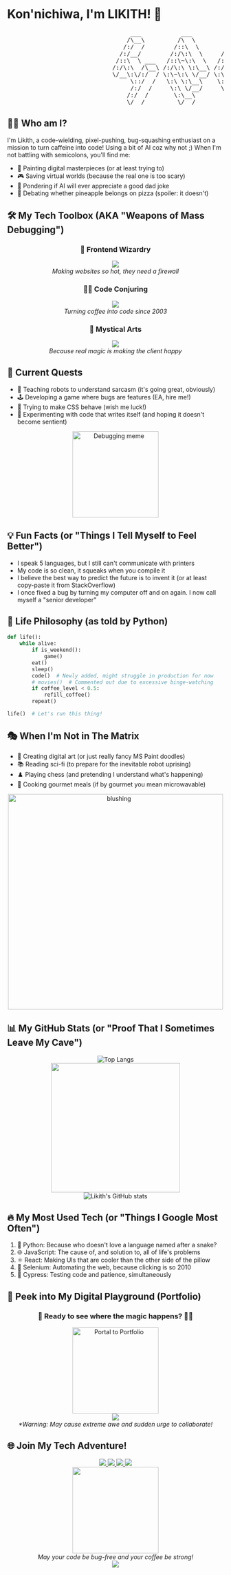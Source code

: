 # Kon'nichiwa, I'm LIKITH! 🚀

<pre>
                                  ___           ___           ___       ___       ___     
                                 /\__\         /\  \         /\__\     /\__\     /\  \    
                                /:/  /        /::\  \       /:/  /    /:/  /    /::\  \   
                               /:/__/        /:/\:\  \     /:/  /    /:/  /    /:/\:\  \  
                              /::\  \ ___   /::\~\:\  \   /:/  /    /:/  /    /:/  \:\  \ 
                             /:/\:\  /\__\ /:/\:\ \:\__\ /:/__/    /:/__/    /:/__/ \:\__\
                             \/__\:\/:/  / \:\~\:\ \/__/ \:\  \    \:\  \    \:\  \ /:/  /
                                  \::/  /   \:\ \:\__\    \:\  \    \:\  \    \:\  /:/  / 
                                  /:/  /     \:\ \/__/     \:\  \    \:\  \    \:\/:/  /  
                                 /:/  /       \:\__\        \:\__\    \:\__\    \::/  /   
                                 \/__/         \/__/         \/__/     \/__/     \/__/    
</pre>



## 👨‍💻 Who am I?

I'm Likith, a code-wielding, pixel-pushing, bug-squashing enthusiast on a mission to turn caffeine into code! Using a bit of AI coz why not ;) When I'm not battling with semicolons, you'll find me:

- 🎨 Painting digital masterpieces (or at least trying to)
- 🎮 Saving virtual worlds (because the real one is too scary)
- 🧠 Pondering if AI will ever appreciate a good dad joke
- 🍕 Debating whether pineapple belongs on pizza (spoiler: it doesn't)

## 🛠️ My Tech Toolbox (AKA "Weapons of Mass Debugging")

<div align="center">

### 🐥 Frontend Wizardry
<img src="https://skillicons.dev/icons?i=html,css,js,react" />
<br>
<i>Making websites so hot, they need a firewall</i>

### 🧙‍♂️ Code Conjuring
<img src="https://skillicons.dev/icons?i=c,js,python" />
<br>
<i>Turning coffee into code since 2003</i>

### 🔮 Mystical Arts
<img src="https://skillicons.dev/icons?i=blender,unreal,figma,selenium,cypress" />
<br>
<i>Because real magic is making the client happy</i>

</div>

## 🚀 Current Quests

- 🤖 Teaching robots to understand sarcasm (it's going great, obviously)
- 🕹️ Developing a game where bugs are features (EA, hire me!)
- 🌈 Trying to make CSS behave (wish me luck!)
- 🧪 Experimenting with code that writes itself (and hoping it doesn't become sentient)


<div align="center">
  <img src="https://media1.giphy.com/media/v1.Y2lkPTc5MGI3NjExa2psZ3lnaDA1cXk0b2J4aWhiamt4c2NtZXZwY3BkdWR0ZWRqMWkyYiZlcD12MV9pbnRlcm5hbF9naWZfYnlfaWQmY3Q9Zw/0lGd2OXXHe4tFhb7Wh/giphy.webp" width="200" alt="Debugging meme" />
</div>


## 💡 Fun Facts (or "Things I Tell Myself to Feel Better")

- I speak 5 languages, but I still can't communicate with printers
- My code is so clean, it squeaks when you compile it
- I believe the best way to predict the future is to invent it (or at least copy-paste it from StackOverflow)
- I once fixed a bug by turning my computer off and on again. I now call myself a "senior developer"

## 🌟 Life Philosophy (as told by Python)

```python
def life():
    while alive:
        if is_weekend():
            game()
        eat()
        sleep()
        code()  # Newly added, might struggle in production for now
        # movies()  # Commented out due to excessive binge-watching
        if coffee_level < 0.5:
            refill_coffee()
        repeat()

life()  # Let's run this thing!
```

## 🎭 When I'm Not in The Matrix

- 🎨 Creating digital art (or just really fancy MS Paint doodles)
- 📚 Reading sci-fi (to prepare for the inevitable robot uprising)
- ♟️ Playing chess (and pretending I understand what's happening)
- 🍳 Cooking gourmet meals (if by gourmet you mean microwavable)

<div align="center">
  <img src="https://media3.giphy.com/media/v1.Y2lkPTc5MGI3NjExeXBreWFkdjA0cDR3bnRwYTJlNW00MjhvNTRlNGNnOWQzNXcxanJ5ciZlcD12MV9pbnRlcm5hbF9naWZfYnlfaWQmY3Q9Zw/xUNd9UuxgIHq5yWDvO/giphy.webp" width="500" alt="blushing" />
</div>

## 📊 My GitHub Stats (or "Proof That I Sometimes Leave My Cave")

<div align="center">
  <img src="https://github-readme-stats.vercel.app/api/top-langs/?username=likith18&layout=compact&theme=radical" alt="Top Langs" /></br>
  <div align="center">
  <img src="https://media.giphy.com/media/13HgwGsXF0aiGY/giphy.gif" width="300" />
</div>
  <img src="https://github-readme-stats.vercel.app/api?username=likith18&show_icons=true&theme=radical" alt="Likith's GitHub stats" />
  
</div>

## 🔥 My Most Used Tech (or "Things I Google Most Often")

1. 🐍 Python: Because who doesn't love a language named after a snake?
2. 🌐 JavaScript: The cause of, and solution to, all of life's problems
3. ⚛️ React: Making UIs that are cooler than the other side of the pillow
4. 🤖 Selenium: Automating the web, because clicking is so 2010
5. 🧪 Cypress: Testing code and patience, simultaneously

## 🎨 Peek into My Digital Playground (Portfolio)

<div align="center">
  <h3>🚀 Ready to see where the magic happens? 🎩✨</h3>
  <a href="https://likith18.github.io/xOtic/" target="_blank">
    <img src="https://media.giphy.com/media/3o7TKUM3IgJBX2as9O/giphy.gif" width="200" alt="Portal to Portfolio" />
  </a>
  <br>
  <a href="https://likith18.github.io/xOtic/" target="_blank">
    <img src="https://img.shields.io/badge/🌟_Explore_My_xOtic_Portfolio_🌟-Click_to_Enter_the_Matrix-ff69b4?style=for-the-badge&logo=github&logoColor=white" />
  </a>
</div>

<div align="center">
  <i>*Warning: May cause extreme awe and sudden urge to collaborate!</i>
</div>

## 🌐 Join My Tech Adventure!

<div align="center">
  <a href="https://github.com/likith18">
    <img src="https://img.shields.io/badge/GitHub-Follow%20the%20white%20rabbit-181717?style=for-the-badge&logo=github" />
  </a>
  <a href="https://www.linkedin.com/in/likith-amarendra/">
    <img src="https://img.shields.io/badge/LinkedIn-Let's%20connect%20in%20the%20real%20world-0077B5?style=for-the-badge&logo=linkedin" />
  </a>
  <a href="mailto:liki18082003th@gmail.com">
    <img src="https://img.shields.io/badge/Email-Send%20a%20digital%20pigeon-D14836?style=for-the-badge&logo=gmail" />
  </a>
  <a href="https://www.instagram.com/likith_amarendra/">
    <img src="https://img.shields.io/badge/Instagram-Follow%20my%20pixel%20perfect%20life-E4405F?style=for-the-badge&logo=instagram" />
  </a>
</div>

<div align="center">
  <img src="https://media.giphy.com/media/3oKIPnAiaMCws8nOsE/giphy.gif" width="200" />
  <br>
  <i>May your code be bug-free and your coffee be strong!</i>
</div>

<div align="center">
  <img src="https://komarev.com/ghpvc/?username=likith18&style=flat-square&color=blue" alt=""/>
</div>
